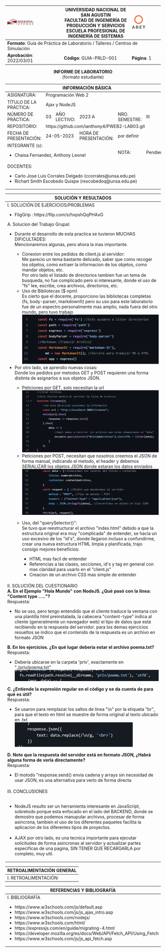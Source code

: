 <div align="center">
<table>
    <theader>
        <tr>
            <td><img src="https://github.com/rescobedoq/pw2/blob/main/epis.png?raw=true" alt="EPIS" style="width:50%; height:auto"/></td>
            <th>
                <span style="font-weight:bold;">UNIVERSIDAD NACIONAL DE SAN AGUSTIN</span><br />
                <span style="font-weight:bold;">FACULTAD DE INGENIERÍA DE PRODUCCIÓN Y SERVICIOS</span><br />
                <span style="font-weight:bold;">ESCUELA PROFESIONAL DE INGENIERÍA DE SISTEMAS</span>
            </th>
            <td><img src="https://github.com/rescobedoq/pw2/blob/main/abet.png?raw=true" alt="ABET" style="width:50%; height:auto"/></td>
        </tr>
    </theader>
    <tbody>
        <tr><td colspan="3"><span style="font-weight:bold;">Formato</span>: Guía de Práctica de Laboratorio / Talleres / Centros de Simulación</td></tr>
        <tr><td><span style="font-weight:bold;">Aprobación</span>:  2022/03/01</td><td><span style="font-weight:bold;">Código</span>: GUIA-PRLD-001</td><td><span style="font-weight:bold;">Página</span>: 1</td></tr>
    </tbody>
</table>
</div>
<div align="center">
<span style="font-weight:bold;">INFORME DE LABORATORIO</span><br/>
<span>(formato estudiante)</span>
</div>
<table>
<theader>
<tr><th colspan="6">INFORMACIÓN BÁSICA</th></tr>
</theader>
<tbody>
<tr><td>ASIGNATURA:</td><td colspan="5">Programación Web 2</td></tr>
<tr><td>TÍTULO DE LA PRÁCTICA:</td><td colspan="5">Ajax y NodeJS</td></tr>
<tr>
<td>NÚMERO DE PRÁCTICA:</td><td>03</td><td>AÑO LECTIVO:</td><td>2023 A</td><td>NRO. SEMESTRE:</td><td>III</td>
</tr>
<tr>
<tr><td>REPOSITORIO:</td><td colspan="5">https://github.com/ianthony4/PWEB2-LAB03.git</td></tr>
</tr>
<tr>
<td>FECHA DE PRESENTACIÓN:</td><td colspan="2">24-05-2023</td><td>HORA DE PRESENTACIÓN:</td><td colspan="2">por definir</td>
</tr>
<tr><td colspan="4">INTEGRANTE (s):
<ul>
<li>Chaisa Fernandez, Anthony Leonel</li>
</ul>
</td>
<td>NOTA:</td><td>Pendiente</td>
</tr>
<tr><td colspan="6">DOCENTES:
<ul>
<li>Carlo Jose Luis Corrales Delgado (ccorrales@unsa.edu.pe)</li>
<li>Richart Smith Escobedo Quispe (rescobedoq@unsa.edu.pe)</li>
</ul>
</td>

</tr>
</tbody>
</table>
<table>
<theader>
<tr><th>SOLUCIÓN Y RESULTADOS</th></tr>
</theader>
<tbody>
<tr><td>I. SOLUCIÓN DE EJERCICIOS/PROBLEMAS<br>
<ul><li>FligGrip : https://flip.com/s/hxpshQqPHAxG</li></ul>
A. Solucion del Trabajo Grupal:<br>
<ul>
<li>Durante el desarrollo de esta practica se tuvieron MUCHAS DIFICULTADES:</li>
Mencionaremos algunas, pero ahora la mas importante.
<ul><li>Conexion entre los pedidos de client.js al servidor:</li>
Me parecio un tema bastante delicado, saber que como recoger los objetos, como extraer la informacion de los objetos, como mandar objetos, etc.<br>
Por otro lado el listado de directorios tambien fue un tema de busqueda, no fue complicado pero si interesante, donde el uso de "fs" lee, escribe, crea archivos, directorios, etc.
<li>Uso de Bibliotecas ($ npm)</li>
Es cierto que el docente, proporciono las bibliotecas completas (fs, body-parser, markdownIt) pero su uso para este laboratorio fue de un espectro personalmente mas amplio, nada fuera del otro mundo, pero tuvo trabajo
<img src="./labImg/npm.png"></ul>
<li>Por otro lado, se aprendio nuevas cosas:</li>
Donde los pedidos por metodos GET y POST requieren una forma distinta de asignarlos a sus objetos JSON.
<ul><li>Peticiones por GET, solo necesitan la url</li><img src="./labImg/get.png">
<li>Peticiones por POST, necesitan que nosotros creemos el JSON de forma manual, indicando el metodo, el header y debemos SERIALIZAR los objetos JSON donde estaran los datos enviados</li><img src="./labImg/post.png"></ul>
<ul><li>Uso, del "querySelector()":</li>
Se tuvo que reestructurar el archivo "index.html" debido a que la estructura original era muy "complicada" de entender, se hacia un uso excesivo de los "id's", donde llegaron incluso a confundirme, crear una nueva estructura HTML limpia y planificada, trajo consigo mejores beneficios: <ul><li>HTML mas facil de entender</li><li>Referencias a las clases, secciones, id's y tag en general con mas claridad para usarlo en el "client.js"</li><li>Creacion de un archivo CSS mas simple de entender</li></ul><ul></ul>
</td></tr>
<tr><td>II. SOLUCIÓN DEL CUESTIONARIO<br>
<b>A. En el Ejemplo "Hola Mundo" con NodeJS. ¿Qué pasó con la línea: "Content type ….."?</b><br>
Respuesta: <br>
<ul><li>No se uso, pero tengo entendido que el cliente traduce la ventana con una plantilla html preinstalada,  la cabecera "content-type" indica al cliente (generalmente un navegador web) el tipo de datos que está recibiendo en la respuesta del servidor. para los demas ejercicios resueltos se indico que el contenido de la respuesta es un archivo  en formato JSON</li></ul>
<b>B. En los ejercicios. ¿En qué lugar debería estar el archivo poema.txt?</b><br>
Respuesta: <br>
<ul><li>Deberia ubicarse en la carpeta 'priv', exactamente en "./priv/poema.txt"</li>
<img src="./labImg/ubi.png"></ul>
<b>C. ¿Entiende la expresión regular en el código y se da cuenta de para qué es útil? </b><br>
Respuesta: <br>
<ul><li>Se usaron para remplazar los saltos de linea "\n" por la etiqueta "br", para que el texto en html se muestre de forma original al texto ubicado en .txt</li>
<img src="./labImg/exp.png"></ul>
<b>D. Note que la respuesta del servidor está en formato JSON, ¿Habrá alguna forma de verla directamente?</b><br>
Respuesta: <br>
<ul><li>El motodo "response.send() envia cadena y arrays sin necesidad de usar JSON, es una alternativa para verlo de forma directa</li></ul>
</td></tr>
<tr><td>III. CONCLUSIONES
<ul><br>
<li>NodeJS resulto ser un herramienta interesante en JavaScript, sobretodo porque esta enfocado en el lado del BACKEND, donde se demostro que podemos manupular archivos, procesar de forma asincrona, tambien el uso de los diferentes paquetes facilita la aplicacion de los diferentes tipos de proyectos.</li><br>
<li>AJAX por otro lado, es una tecnica importante para ejecutar solicitudes de forma asincronas al servidor y actualizar partes especificas de una pagina, SIN TENER QUE RECARGARLA por completo, muy util.</li>

</ul>
</td></tr>
</tbody>
</table>
<table>
<theader>
<tr><th>RETROALIMENTACIÓN GENERAL</th></tr>
</theader>
<tbody>
<tr><td>I. RETROALIMENTACIÓN:</td></tr>
<tbody>
</table>
<table>
<theader>
<tr><th>REFERENCIAS Y BIBLIOGRAFÍA</th></tr>
</theader>
<tbody>
<tr><td>I. BIBLIOGRAFÍA
<ul>
<li>https://www.w3schools.com/js/default.asp</li>
<li>https://www.w3schools.com/js/js_ajax_intro.asp</li>
<li>https://www.w3schools.com/nodejs/</li>
<li>https://www.w3schools.com/html/</li>
<li>https://expressjs.com/en/guide/migrating-4.html</li>
<li>https://developer.mozilla.org/es/docs/Web/API/Fetch_API/Using_Fetch</li>
<li>https://www.w3schools.com/js/js_api_fetch.asp</li>
</ul>
</td></tr>
</tbody>
</table>